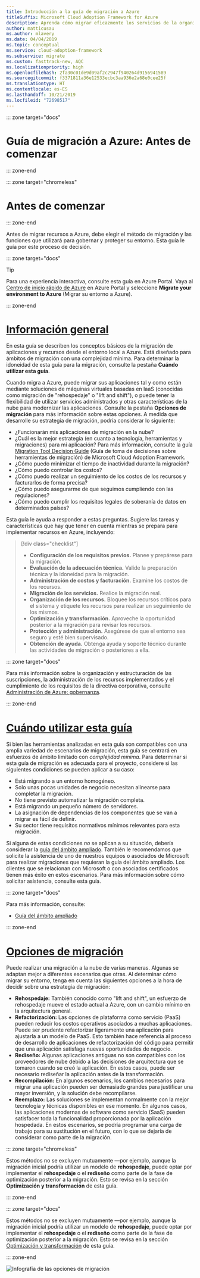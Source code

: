 ```yaml
---
title: Introducción a la guía de migración a Azure
titleSuffix: Microsoft Cloud Adoption Framework for Azure
description: Aprenda cómo migrar eficazmente los servicios de la organización a Azure con una guía paso a paso.
author: matticusau
ms.author: mlavery
ms.date: 04/04/2019
ms.topic: conceptual
ms.service: cloud-adoption-framework
ms.subservice: migrate
ms.custom: fasttrack-new, AQC
ms.localizationpriority: high
ms.openlocfilehash: 2fa30c01de9d09af2c2947f940264d9156941589
ms.sourcegitcommit: f3371811a36e12533ecbc3aa936e2a68e0cee25f
ms.translationtype: HT
ms.contentlocale: es-ES
ms.lasthandoff: 10/21/2019
ms.locfileid: "72698517"
---
```

::: zone target="docs"

# <a name="azure-migration-guide-before-you-start"></a>Guía de migración a Azure: Antes de comenzar

::: zone-end

::: zone target="chromeless"

# <a name="before-you-start"></a>Antes de comenzar

::: zone-end

Antes de migrar recursos a Azure, debe elegir el método de migración y las funciones que utilizará para gobernar y proteger su entorno. Esta guía le guía por este proceso de decisión.

::: zone target="docs"

> [!TIP]
> Para una experiencia interactiva, consulte esta guía en Azure Portal. Vaya al [Centro de inicio rápido de Azure](https://portal.azure.com/?feature.quickstart=true#blade/Microsoft_Azure_Resources/QuickstartCenterBlade) en Azure Portal y seleccione **Migrate your environment to Azure** (Migrar su entorno a Azure).

::: zone-end

# <a name="overviewtaboverview"></a>[Información general](#tab/Overview)

En esta guía se describen los conceptos básicos de la migración de aplicaciones y recursos desde el entorno local a Azure. Está diseñado para ámbitos de migración con una complejidad mínima. Para determinar la idoneidad de esta guía para la migración, consulte la pestaña **Cuándo utilizar esta guía**.

Cuando migra a Azure, puede migrar sus aplicaciones tal y como están mediante soluciones de máquinas virtuales basadas en IaaS (conocidas como migración de "rehospedaje" o "lift and shift"), o puede tener la flexibilidad de utilizar servicios administrados y otras características de la nube para modernizar las aplicaciones. Consulte la pestaña **Opciones de migración** para más información sobre estas opciones. A medida que desarrolle su estrategia de migración, podría considerar lo siguiente:

- ¿Funcionarán mis aplicaciones de migración en la nube?
- ¿Cuál es la mejor estrategia (en cuanto a tecnología, herramientas y migraciones) para mi aplicación? Para más información, consulte la guía [Migration Tool Decision Guide](../../decision-guides/migrate-decision-guide/index.md) (Guía de toma de decisiones sobre herramientas de migración) de Microsoft Cloud Adoption Framework.
- ¿Cómo puedo minimizar el tiempo de inactividad durante la migración?
- ¿Cómo puedo controlar los costos?
- ¿Cómo puedo realizar un seguimiento de los costos de los recursos y facturarlos de forma precisa?
- ¿Cómo puedo asegurarme de que seguimos cumpliendo con las regulaciones?
- ¿Cómo puedo cumplir los requisitos legales de soberanía de datos en determinados países?

Esta guía le ayuda a responder a estas preguntas. Sugiere las tareas y características que hay que tener en cuenta mientras se prepara para implementar recursos en Azure, incluyendo:

> [!div class="checklist"]
>
> - **Configuración de los requisitos previos.** Planee y prepárese para la migración.
> - **Evaluación de la adecuación técnica.** Valide la preparación técnica y la idoneidad para la migración.
> - **Administración de costos y facturación.** Examine los costos de los recursos.
> - **Migración de los servicios.** Realice la migración real.
> - **Organización de los recursos.** Bloquee los recursos críticos para el sistema y etiquete los recursos para realizar un seguimiento de los mismos.
> - **Optimización y transformación.** Aproveche la oportunidad posterior a la migración para revisar los recursos.
> - **Protección y administración.** Asegúrese de que el entorno sea seguro y esté bien supervisado.
> - **Obtención de ayuda.** Obtenga ayuda y soporte técnico durante las actividades de migración o posteriores a ella.

::: zone target="docs"

Para más información sobre la organización y estructuración de las suscripciones, la administración de los recursos implementados y el cumplimiento de los requisitos de la directiva corporativa, consulte [Administración de Azure: gobernanza](https://docs.microsoft.com/azure/security/governance-in-azure).

::: zone-end

# <a name="when-to-use-this-guidetabwhentousethisguide"></a>[Cuándo utilizar esta guía](#tab/WhenToUseThisGuide)

Si bien las herramientas analizadas en esta guía son compatibles con una amplia variedad de escenarios de migración, esta guía se centrará en esfuerzos de ámbito limitado con _complejidad mínima_. Para determinar si esta guía de migración es adecuada para el proyecto, considere si las siguientes condiciones se pueden aplicar a su caso:

- Está migrando a un entorno homogéneo.
- Solo unas pocas unidades de negocio necesitan alinearse para completar la migración.
- No tiene previsto automatizar la migración completa.
- Está migrando un pequeño número de servidores.
- La asignación de dependencias de los componentes que se van a migrar es fácil de definir.
- Su sector tiene requisitos normativos mínimos relevantes para esta migración.

Si alguna de estas condiciones _no_ se aplican a su situación, debería considerar la [guía del ámbito ampliado](../expanded-scope/index.md). También le recomendamos que solicite la asistencia de uno de nuestros equipos o asociados de Microsoft para realizar migraciones que requieran la guía del ámbito ampliado. Los clientes que se relacionan con Microsoft o con asociados certificados tienen más éxito en estos escenarios. Para más información sobre cómo solicitar asistencia, consulte esta guía.

<!-- markdownlint-enable MD033 -->

::: zone target="docs"

Para más información, consulte:

- [Guía del ámbito ampliado](../expanded-scope/index.md)

::: zone-end

# <a name="migration-optionstabmigrationoptions"></a>[Opciones de migración](#tab/MigrationOptions)

Puede realizar una migración a la nube de varias maneras. Algunas se adaptan mejor a diferentes escenarios que otras. Al determinar cómo migrar su entorno, tenga en cuenta las siguientes opciones a la hora de decidir sobre una estrategia de migración:

- **Rehospedaje:** También conocido como "lift and shift", un esfuerzo de rehospedaje mueve el estado actual a Azure, con un cambio mínimo en la arquitectura general.
- **Refactorización:** Las opciones de plataforma como servicio (PaaS) pueden reducir los costos operativos asociados a muchas aplicaciones. Puede ser prudente refactorizar ligeramente una aplicación para ajustarla a un modelo de PaaS. Esto también hace referencia al proceso de desarrollo de aplicaciones de refactorización del código para permitir que una aplicación satisfaga nuevas oportunidades de negocio.
- **Rediseño:** Algunas aplicaciones antiguas no son compatibles con los proveedores de nube debido a las decisiones de arquitectura que se tomaron cuando se creó la aplicación. En estos casos, puede ser necesario rediseñar la aplicación antes de la transformación.
- **Recompilación:** En algunos escenarios, los cambios necesarios para migrar una aplicación pueden ser demasiado grandes para justificar una mayor inversión, y la solución debe recompilarse.
- **Reemplazo:** Las soluciones se implementan normalmente con la mejor tecnología y técnicas disponibles en ese momento. En algunos casos, las aplicaciones modernas de software como servicio (SaaS) pueden satisfacer toda la funcionalidad proporcionada por la aplicación hospedada. En estos escenarios, se podría programar una carga de trabajo para su sustitución en el futuro, con lo que se dejaría de considerar como parte de la migración.

::: zone target="chromeless"

Estos métodos no se excluyen mutuamente &mdash;por ejemplo, aunque la migración inicial podría utilizar un modelo de **rehospedaje**, puede optar por implementar el **rehospedaje** o el **rediseño** como parte de la fase de optimización posterior a la migración. Esto se revisa en la sección **Optimización y transformación** de esta guía.

::: zone-end

::: zone target="docs"

Estos métodos no se excluyen mutuamente &mdash;por ejemplo, aunque la migración inicial podría utilizar un modelo de **rehospedaje**, puede optar por implementar el **rehospedaje** o el **rediseño** como parte de la fase de optimización posterior a la migración. Esto se revisa en la sección [Optimización y transformación](./optimize-and-transform.md) de esta guía.

::: zone-end

![Infografía de las opciones de migración](../../_images/migrate/migration-options.png)
